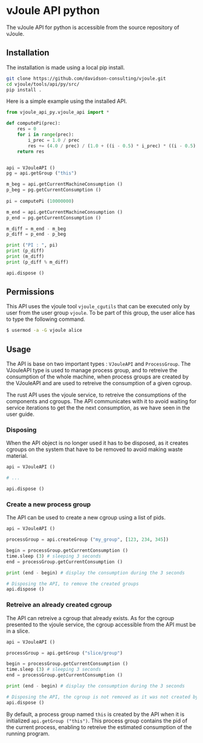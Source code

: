 # vJoule API python

The vJoule API for python is accessible from the source repository of vJoule.

## Installation

The installation is made using a local pip install.

```bash
git clone https://github.com/davidson-consulting/vjoule.git
cd vjoule/tools/api/py/src/
pip install .
```

Here is a simple example using the installed API. 

```python
from vjoule_api_py.vjoule_api import *

def computePi(prec):
    res = 0
    for i in range(prec):
		i_prec = 1.0 / prec
        res += (4.0 / prec) / (1.0 + ((i - 0.5) * i_prec) * ((i - 0.5) * i_prec))
    return res


api = VJouleAPI ()
pg = api.getGroup ("this")

m_beg = api.getCurrentMachineConsumption ()
p_beg = pg.getCurrentConsumption ()
	
pi = computePi (10000000)

m_end = api.getCurrentMachineConsumption ()
p_end = pg.getCurrentConsumption ()

m_diff = m_end - m_beg
p_diff = p_end - p_beg

print ("PI : ", pi)
print (p_diff)
print (m_diff)
print (p_diff % m_diff)

api.dispose ()
```


## Permissions

This API uses the vjoule tool `vjoule_cgutils` that can be executed
only by user from the user group `vjoule`. To be part of this group,
the user alice has to type the following command.

```bash
$ usermod -a -G vjoule alice
```

## Usage

The API is base on two important types : `VJouleAPI` and
`ProcessGroup`.  The VJouleAPI type is used to manage process group,
and to retreive the consumption of the whole machine, when process
groups are created by the VJouleAPI and are used to retreive the
consumption of a given cgroup.

The rust API uses the vjoule service, to retreive the consumptions of
the components and cgroups. The API communicates with it to avoid
waiting for service iterations to get the the next consumption, as we
have seen in the user guide.

### Disposing

When the API object is no longer used it has to be disposed, as it
creates cgroups on the system that have to be removed to avoid making
waste material.

```python
api = VJouleAPI ()

# ...

api.dispose ()
```


### Create a new process group

The API can be used to create a new cgroup using a list of pids. 

```python
api = VJouleAPI ()

processGroup = api.createGroup ("my_group", [123, 234, 345])

begin = processGroup.getCurrentConsumption ()
time.sleep (3) # sleeping 3 seconds
end = processGroup.getCurrentConsumption ()

print (end - begin) # display the consumption during the 3 seconds

# Disposing the API, to remove the created groups
api.dispose () 
```

### Retreive an already created cgroup

The API can retreive a cgroup that already exists. As for the cgroup
presented to the vjoule service, the cgroup accessible from the API
must be in a slice.

```python
api = VJouleAPI ()

processGroup = api.getGroup ("slice/group")

begin = processGroup.getCurrentConsumption ()
time.sleep (3) # sleeping 3 seconds
end = processGroup.getCurrentConsumption ()

print (end - begin) # display the consumption during the 3 seconds

# Disposing the API, the cgroup is not removed as it was not created by the API
api.dispose () 
```

By default, a process group named `this` is created by the API when it
is initialized `api.getGroup ("this")`. This process group contains the
pid of the current process, enabling to retreive the estimated
consumption of the running program.
